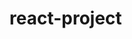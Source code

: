 # react-project
<!-- 

        //VIDEO GUIA
        //https://www.youtube.com/watch?v=pP7quzFmWBY&t=556s&ab_channel=Firebase
        
        //Firebase database
        //https://console.firebase.google.com/u/0/project/filessave-73b1a/database/filessave-73b1a-default-rtdb/data 

        //Page Web Resultado
        https://sieck3.github.io/CommentsPage/
-->